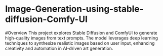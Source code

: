 # Image-Generation-using-stable-diffusion-Comfy-UI
#Overview
This project explores Stable Diffusion and ComfyUI to generate high-quality images from text prompts. The model leverages deep learning techniques to synthesize realistic images based on user input, enhancing creativity and automation in AI-driven art generation.
